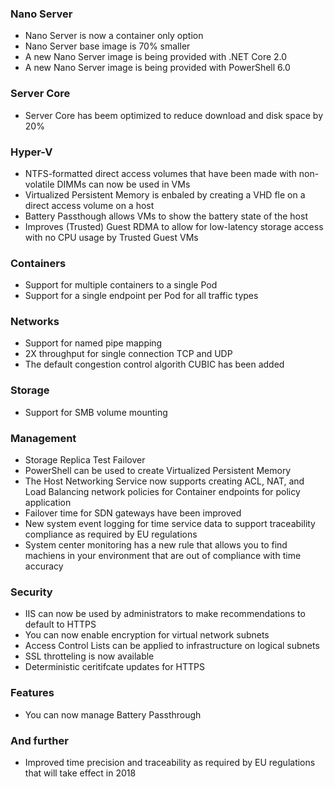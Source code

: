 ### Nano Server
- Nano Server is now a container only option
- Nano Server base image is 70% smaller
- A new Nano Server image is being provided with .NET Core 2.0
- A new Nano Server image is being provided with PowerShell 6.0

### Server Core
- Server Core has beem optimized to reduce download and disk space by 20%

### Hyper-V
- NTFS-formatted direct access volumes that have been made with non-volatile DIMMs can now be used in VMs
- Virtualized Persistent Memory is enbaled by creating a VHD fle on a direct access volume on a host
- Battery Passthough allows VMs to show the battery state of the host
- Improves (Trusted) Guest RDMA to allow for low-latency storage access with no CPU usage by Trusted Guest VMs

### Containers
- Support for multiple containers to a single Pod
- Support for a single endpoint per Pod for all traffic types

### Networks
- Support for named pipe mapping
- 2X throughput for single connection TCP and UDP
- The default congestion control algorith CUBIC has been added

### Storage
- Support for SMB volume mounting

### Management
- Storage Replica Test Failover
- PowerShell can be used to create Virtualized Persistent Memory
- The Host Networking Service now supports creating ACL, NAT, and Load Balancing network policies for Container endpoints for policy application
- Failover time for SDN gateways have been improved
- New system event logging for time service data to support traceability compliance as required by EU regulations
- System center monitoring has a new rule that allows you to find machiens in your environment that are out of compliance with time accuracy

### Security
- IIS can now be used by administrators to make recommendations to default to HTTPS
- You can now enable encryption for virtual network subnets
- Access Control Lists can be applied to infrastructure on logical subnets
- SSL throtteling is now available
- Deterministic ceritifcate updates for HTTPS

### Features
- You can now manage Battery Passthrough

### And further
- Improved time precision and traceability as required by EU regulations that will take effect in 2018
